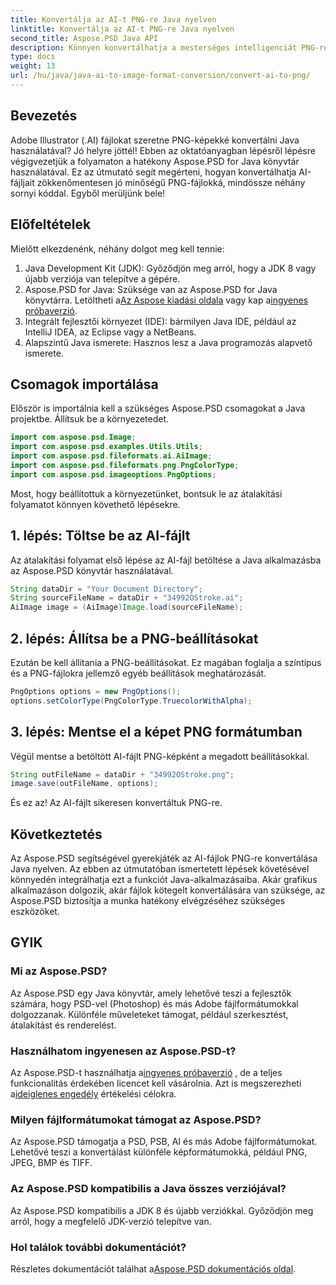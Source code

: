 ```yaml
---
title: Konvertálja az AI-t PNG-re Java nyelven
linktitle: Konvertálja az AI-t PNG-re Java nyelven
second_title: Aspose.PSD Java API
description: Könnyen konvertálhatja a mesterséges intelligenciát PNG-re Java nyelven az Aspose.PSD segítségével ezzel az útmutatóval. Tanulja meg, hogyan töltheti be, hogyan állíthatja be a beállításokat, és hogyan mentheti könnyedén PNG-képként az AI-fájlokat.
type: docs
weight: 13
url: /hu/java/java-ai-to-image-format-conversion/convert-ai-to-png/
---
```

## Bevezetés
Adobe Illustrator (.AI) fájlokat szeretne PNG-képekké konvertálni Java használatával? Jó helyre jöttél! Ebben az oktatóanyagban lépésről lépésre végigvezetjük a folyamaton a hatékony Aspose.PSD for Java könyvtár használatával. Ez az útmutató segít megérteni, hogyan konvertálhatja AI-fájljait zökkenőmentesen jó minőségű PNG-fájlokká, mindössze néhány sornyi kóddal. Egyből merüljünk bele!
## Előfeltételek
Mielőtt elkezdenénk, néhány dolgot meg kell tennie:
1. Java Development Kit (JDK): Győződjön meg arról, hogy a JDK 8 vagy újabb verziója van telepítve a gépére.
2.  Aspose.PSD for Java: Szüksége van az Aspose.PSD for Java könyvtárra. Letöltheti a[Az Aspose kiadási oldala](https://releases.aspose.com/psd/java/) vagy kap a[ingyenes próbaverzió](https://releases.aspose.com/).
3. Integrált fejlesztői környezet (IDE): bármilyen Java IDE, például az IntelliJ IDEA, az Eclipse vagy a NetBeans.
4. Alapszintű Java ismerete: Hasznos lesz a Java programozás alapvető ismerete.
## Csomagok importálása
Először is importálnia kell a szükséges Aspose.PSD csomagokat a Java projektbe. Állítsuk be a környezetedet.
```java
import com.aspose.psd.Image;
import com.aspose.psd.examples.Utils.Utils;
import com.aspose.psd.fileformats.ai.AiImage;
import com.aspose.psd.fileformats.png.PngColorType;
import com.aspose.psd.imageoptions.PngOptions;
```
Most, hogy beállítottuk a környezetünket, bontsuk le az átalakítási folyamatot könnyen követhető lépésekre.
## 1. lépés: Töltse be az AI-fájlt
Az átalakítási folyamat első lépése az AI-fájl betöltése a Java alkalmazásba az Aspose.PSD könyvtár használatával.
```java
String dataDir = "Your Document Directory"; 
String sourceFileName = dataDir + "34992OStroke.ai";       
AiImage image = (AiImage)Image.load(sourceFileName);
```
## 2. lépés: Állítsa be a PNG-beállításokat
Ezután be kell állítania a PNG-beállításokat. Ez magában foglalja a színtípus és a PNG-fájlokra jellemző egyéb beállítások meghatározását.
```java
PngOptions options = new PngOptions();
options.setColorType(PngColorType.TruecolorWithAlpha);
```
## 3. lépés: Mentse el a képet PNG formátumban
Végül mentse a betöltött AI-fájlt PNG-képként a megadott beállításokkal.
```java
String outFileName = dataDir + "34992OStroke.png";
image.save(outFileName, options);
```
És ez az! Az AI-fájlt sikeresen konvertáltuk PNG-re.
## Következtetés
Az Aspose.PSD segítségével gyerekjáték az AI-fájlok PNG-re konvertálása Java nyelven. Az ebben az útmutatóban ismertetett lépések követésével könnyedén integrálhatja ezt a funkciót Java-alkalmazásaiba. Akár grafikus alkalmazáson dolgozik, akár fájlok kötegelt konvertálására van szüksége, az Aspose.PSD biztosítja a munka hatékony elvégzéséhez szükséges eszközöket.
## GYIK
### Mi az Aspose.PSD?
Az Aspose.PSD egy Java könyvtár, amely lehetővé teszi a fejlesztők számára, hogy PSD-vel (Photoshop) és más Adobe fájlformátumokkal dolgozzanak. Különféle műveleteket támogat, például szerkesztést, átalakítást és renderelést.
### Használhatom ingyenesen az Aspose.PSD-t?
 Az Aspose.PSD-t használhatja a[ingyenes próbaverzió](https://releases.aspose.com/) , de a teljes funkcionalitás érdekében licencet kell vásárolnia. Azt is megszerezheti a[ideiglenes engedély](https://purchase.aspose.com/temporary-license/) értékelési célokra.
### Milyen fájlformátumokat támogat az Aspose.PSD?
Az Aspose.PSD támogatja a PSD, PSB, AI és más Adobe fájlformátumokat. Lehetővé teszi a konvertálást különféle képformátumokká, például PNG, JPEG, BMP és TIFF.
### Az Aspose.PSD kompatibilis a Java összes verziójával?
Az Aspose.PSD kompatibilis a JDK 8 és újabb verziókkal. Győződjön meg arról, hogy a megfelelő JDK-verzió telepítve van.
### Hol találok további dokumentációt?
 Részletes dokumentációt találhat a[Aspose.PSD dokumentációs oldal](https://reference.aspose.com/psd/java/).